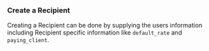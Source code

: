 ### Create a Recipient

Creating a Recipient can be done by supplying the users information including Recipient specific
information like `default_rate` and `paying_client`.
